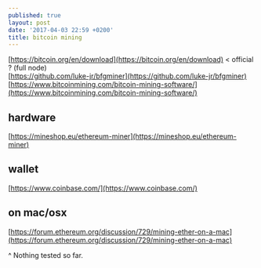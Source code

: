 ```yaml
---
published: true
layout: post
date: '2017-04-03 22:59 +0200'
title: bitcoin mining
---
```

[https://bitcoin.org/en/download](https://bitcoin.org/en/download) < official ? (full node)    
[https://github.com/luke-jr/bfgminer](https://github.com/luke-jr/bfgminer)  
[https://www.bitcoinmining.com/bitcoin-mining-software/](https://www.bitcoinmining.com/bitcoin-mining-software/)

## hardware

[https://mineshop.eu/ethereum-miner](https://mineshop.eu/ethereum-miner)

## wallet

[https://www.coinbase.com/](https://www.coinbase.com/)

## on mac/osx

[https://forum.ethereum.org/discussion/729/mining-ether-on-a-mac](https://forum.ethereum.org/discussion/729/mining-ether-on-a-mac)

^ Nothing tested so far.
